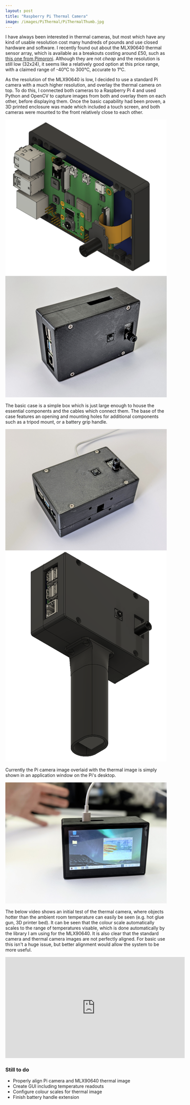 ```yaml
---
layout: post
title: "Raspberry Pi Thermal Camera"
image: /images/PiThermal/PiThermalThumb.jpg
---
```


I have always been interested in thermal cameras, but most which have any kind of usable resolution cost many hundreds of pounds and use closed hardware and software. I recently found out about the MLX90640 thermal sensor array, which is available as a breakouts costing around £50, such as [this one from Pimoroni](https://shop.pimoroni.com/products/mlx90640-thermal-camera-breakout?variant=12536948654163). Although they are not *cheap* and the resolution is still low (32x24), it seems like a relatively good option at this price range, with a claimed range of -40°C to 300°C, accurate to 1°C.

As the resolution of the MLX90640 is low, I decided to use a standard Pi camera with a much higher resolution, and overlay the thermal camera on top. To do this, I connected both cameras to a Raspberry Pi 4 and used Python and OpenCV to capture images from both and overlay them on each other, before displaying them. Once the basic capability had been proven, a 3D printed enclosure was made which included a touch screen, and both cameras were mounted to the front relatively close to each other.

<img src="/images/PiThermal/PiThermal1CADInside.png" alt="" class="inline">
<img src="/images/PiThermal/PiThermal1Fiso.jpg" alt="" class="inline">

The basic case is a simple box which is just large enough to house the essential components and the cables which connect them. The base of the case features an opening and mounting holes for additional components such as a tripod mount, or a battery grip handle.

<img src="/images/PiThermal/PiThermalUiso.jpg" alt="" class="inline">
<img src="/images/PiThermal/PiThermal1HandleCAD.png" alt="" class="inline">

Currently the Pi camera image overlaid with the thermal image is simply shown in an application window on the Pi's desktop.

<img src="/images/PiThermal/PiThermal1Rear.jpg" alt="" class="inline">

The below video shows an initial test of the thermal camera, where objects hotter than the ambient room temperature can easily be seen (e.g. hot glue gun, 3D printer bed). It can be seen that the colour scale automatically scales to the range of temperatures visable, which is done automatically by the library I am using for the MLX90640. It is also clear that the standard camera and thermal camera images are not perfectly aligned. For basic use this isn't a huge issue, but better alignment would allow the system to be more useful.

<div class="video-container">
<iframe width="560" height="315" src="https://www.youtube.com/embed/OEY9zav8iLk" title="YouTube video player" frameborder="0" allow="accelerometer; autoplay; clipboard-write; encrypted-media; gyroscope; picture-in-picture" allowfullscreen></iframe>
</div>
  
### Still to do

* Properly align Pi camera and MLX90640 thermal image
* Create GUI including temperature readouts
* Configure colour scales for thermal image
* Finish battery handle extension
